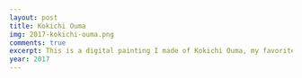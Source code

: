 ```yaml
---
layout: post
title: Kokichi Ouma
img: 2017-kokichi-ouma.png
comments: true
excerpt: This is a digital painting I made of Kokichi Ouma, my favorite character from the video game Danganronpa V3.
year: 2017
---
```


